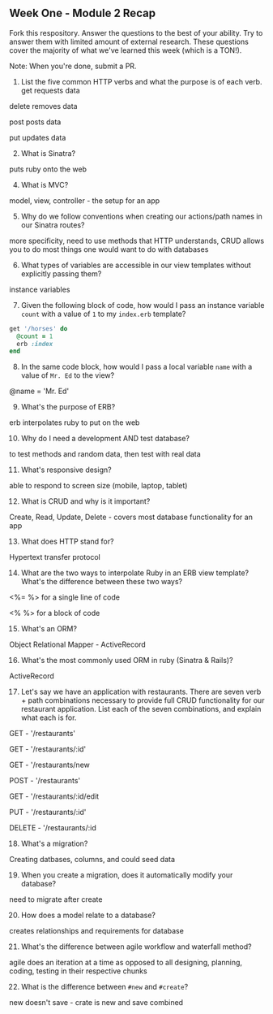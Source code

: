 ## Week One - Module 2 Recap

Fork this respository. Answer the questions to the best of your ability. Try to answer them with limited amount of external research. These questions cover the majority of what we've learned this week (which is a TON!). 

Note: When you're done, submit a PR. 

1. List the five common HTTP verbs and what the purpose is of each verb.
get requests data

delete removes data

post posts data

put updates data

2. What is Sinatra?

puts ruby onto the web


4. What is MVC?

model, view, controller - the setup for an app

5. Why do we follow conventions when creating our actions/path names in our Sinatra routes?

more specificity, need to use methods that HTTP understands, CRUD allows you to do most things one would want to do with databases

6. What types of variables are accessible in our view templates without explicitly passing them?

instance variables

7. Given the following block of code, how would I pass an instance variable `count` with a value of `1` to my `index.erb` template?
  
  ```ruby
  get '/horses' do
    @count = 1
    erb :index
  end
  ```

8. In the same code block, how would I pass a local variable `name` with a value of `Mr. Ed` to the view?

@name = 'Mr. Ed'

9. What's the purpose of ERB?

erb interpolates ruby to put on the web

10. Why do I need a development AND test database?

to test methods and random data, then test with real data

11. What's responsive design?

able to respond to screen size (mobile, laptop, tablet)

12. What is CRUD and why is it important?

Create, Read, Update, Delete - covers most database functionality for an app

13. What does HTTP stand for? 

Hypertext transfer protocol

14. What are the two ways to interpolate Ruby in an ERB view template? What's the difference between these two ways?

<%= %> for a single line of code

<% %> for a block of code

15. What's an ORM?

Object Relational Mapper - ActiveRecord

16. What's the most commonly used ORM in ruby (Sinatra & Rails)?

ActiveRecord

17. Let's say we have an application with restaurants. There are seven verb + path combinations necessary to provide full CRUD functionality for our restaurant application. List each of the seven combinations, and explain what each is for.

GET - '/restaurants'

GET - '/restaurants/:id'

GET - '/restaurants/new

POST - '/restaurants'

GET - '/restaurants/:id/edit

PUT - '/restaurants/:id'

DELETE - '/restaurants/:id

18. What's a migration? 

Creating datbases, columns, and could seed data

19. When you create a migration, does it automatically modify your database?

need to migrate after create

20. How does a model relate to a database?

creates relationships and requirements for database

21. What's the difference between agile workflow and waterfall method?

agile does an iteration at a time as opposed to all designing, planning, coding, testing in their respective chunks

22. What is the difference between `#new` and `#create`?

new doesn't save - crate is new and save combined
